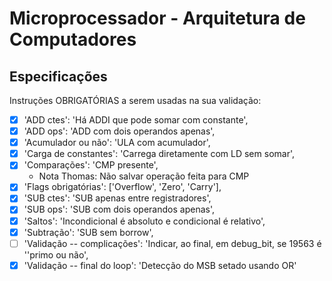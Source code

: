 # Microprocessador - Arquitetura de Computadores

## Especificações
Instruções OBRIGATÓRIAS a serem usadas na sua validação:
 - [x] 'ADD ctes': 'Há ADDI que pode somar com constante',
 - [x] 'ADD ops': 'ADD com dois operandos apenas',
 - [x] 'Acumulador ou não': 'ULA com acumulador',
 - [x] 'Carga de constantes': 'Carrega diretamente com LD sem somar',
 - [x] 'Comparações': 'CMP presente',
    - Nota Thomas: Não salvar operação feita para CMP 
 - [x] 'Flags obrigatórias': ['Overflow', 'Zero', 'Carry'],
 - [x] 'SUB ctes': 'SUB apenas entre registradores',
 - [x] 'SUB ops': 'SUB com dois operandos apenas',
 - [x] 'Saltos': 'Incondicional é absoluto e condicional é relativo',
 - [x] 'Subtração': 'SUB sem borrow',
 - [ ] 'Validação -- complicações': 'Indicar, ao final, em debug_bit, se 19563 é ''primo ou não',
 - [x] 'Validação -- final do loop': 'Detecção do MSB setado usando OR'
